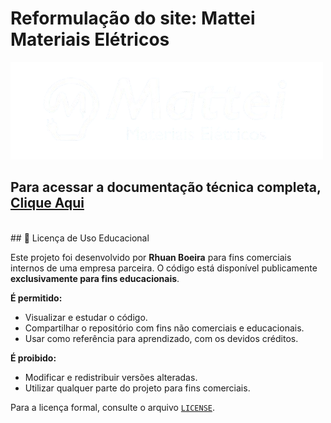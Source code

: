 <h1> Reformulação do site: Mattei Materiais Elétricos </h1> <img src="img/logo-mattei-br500.png.png" alt="logo">
<h2>Para acessar a <strong>documentação técnica completa</strong>, <a href="https://github.com/rhuanboeira/site-mattei-main/blob/b6cb8a96e2077246d86404e07dcc4b1053203b3e/Projeto-Mattei.pdf"> Clique Aqui</a></h2>
<br>
## 📘 Licença de Uso Educacional

Este projeto foi desenvolvido por **Rhuan Boeira** para fins comerciais internos de uma empresa parceira. O código está disponível publicamente **exclusivamente para fins educacionais**.

**É permitido:**
- Visualizar e estudar o código.
- Compartilhar o repositório com fins não comerciais e educacionais.
- Usar como referência para aprendizado, com os devidos créditos.

**É proibido:**
- Modificar e redistribuir versões alteradas.
- Utilizar qualquer parte do projeto para fins comerciais.

Para a licença formal, consulte o arquivo [`LICENSE`](./LICENSE).

